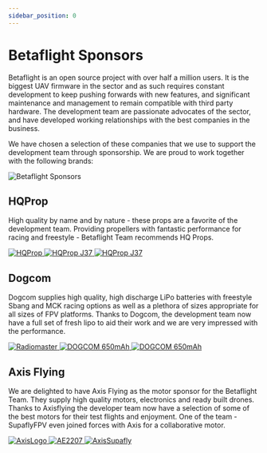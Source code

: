 ```yaml
---
sidebar_position: 0
---
```


# Betaflight Sponsors

Betaflight is an open source project with over half a million users. It is the biggest UAV firmware in the sector and as such requires constant development to keep pushing forwards with new features, and significant maintenance and management to remain compatible with third party hardware.
The development team are passionate advocates of the sector, and have developed working relationships with the best companies in the business.

We have chosen a selection of these companies that we use to support the development team through sponsorship. We are proud to work together with the following brands:

![Betaflight Sponsors](/img/betaflight/sponsors/sponsor_header.jpg)

## HQProp

High quality by name and by nature - these props are a favorite of the development team. Providing propellers with fantastic performance for racing and freestyle - Betaflight Team recommends HQ Props.

<div className="grid xl:grid-cols-3 md:grid-cols-2 gap-4 mb-4 items-center justify-center h-full">
  <a href="https://www.hqprop.com/" target="_blank" rel="noreferrer noopener" className="xl:col-span-1 col-span-2 no-effect">
    <img src="/img/betaflight/sponsors/hqprop.svg" alt="HQProp" className="invert no-effect rounded-2xl w-full" />
  </a>
  <a href="https://www.hqprop.com/hq-juicy-prop-j37-2cw2ccw-poly-carbonate-p0326.html" target="_blank" rel="noreferrer noopener" className="no-effect">
    <img src="/img/betaflight/sponsors/hqprop_j37.jpg" alt="HQProp J37" className="no-effect rounded-2xl" />
  </a>
  <a href="https://www.hqprop.com/hq-juicy-prop-j37-2cw2ccw-poly-carbonate-p0326.html" target="_blank" rel="noreferrer noopener" className="no-effect">
    <img src="/img/betaflight/sponsors/hqprop_j37_vitroid.jpg" alt="HQProp J37" className="no-effect rounded-2xl" />
  </a>
</div>

## Dogcom

Dogcom supplies high quality, high discharge LiPo batteries with freestyle Sbang and MCK racing options as well as a plethora of sizes appropriate for all sizes of FPV platforms.
Thanks to Dogcom, the development team now have a full set of fresh lipo to aid their work and we are very impressed with the performance.

<div className="grid xl:grid-cols-3 md:grid-cols-2 gap-4 mb-4 items-center justify-center h-full">
  <a href="https://www.tititop.com/" target="_blank" rel="noreferrer noopener" className="xl:col-span-1 col-span-2 no-effect">
    <img src="/img/betaflight/sponsors/dogcom.svg" alt="Radiomaster" className="no-effect rounded-2xl w-full" />
  </a>
  <a href="https://www.tititop.com/products_view.asp?cid=163&id=1470" target="_blank" rel="noreferrer noopener" className="no-effect">
    <img src="/img/betaflight/sponsors/dogcom_650mah.jpg" alt="DOGCOM 650mAh" className="no-effect rounded-2xl" />
  </a>
  <a href="https://www.tititop.com/products_view.asp?cid=163&id=1470" target="_blank" rel="noreferrer noopener" className="no-effect">
    <img src="/img/betaflight/sponsors/dogcom_650mah_vitroid.jpg" alt="DOGCOM 650mAh" className="no-effect rounded-2xl" />
  </a>
</div>

## Axis Flying
We are delighted to have Axis Flying as the motor sponsor for the Betaflight Team. They supply high quality motors, electronics and ready built drones.
Thanks to Axisflying the developer team now have a selection of some of the best motors for their test flights and enjoyment. 
One of the team - SupaflyFPV even joined forces with Axis for a collaborative motor.

<div className="grid xl:grid-cols-3 md:grid-cols-2 gap-4 mb-4 items-center justify-center h-full">
  <a href="https://www.axisflying.com/" target="_blank" rel="noreferrer noopener" className="xl:col-span-1 col-span-2 no-effect">
    <img src="/img/betaflight/sponsors/Axisflying_dark.svg" alt="AxisLogo" className="no-effect rounded-2xl w-full" />
  </a>
      <a href="https://www.axisflying.com/" target="_blank" rel="noreferrer noopener" className="no-effect">
    <img src="/img/betaflight/sponsors/AE2207.jpg" alt="AE2207" className="no-effect rounded-2xl" />
  </a>
    <a href="https://www.axisflying.com/" target="_blank" rel="noreferrer noopener" className="no-effect">
    <img src="/img/betaflight/sponsors/AxisSupafly.jpg" alt="AxisSupafly" className="no-effect rounded-2xl" />
  </a>
</div>
